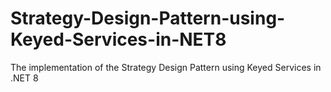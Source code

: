 # Strategy-Design-Pattern-using-Keyed-Services-in-NET8
The implementation of the Strategy Design Pattern using Keyed Services in .NET 8

